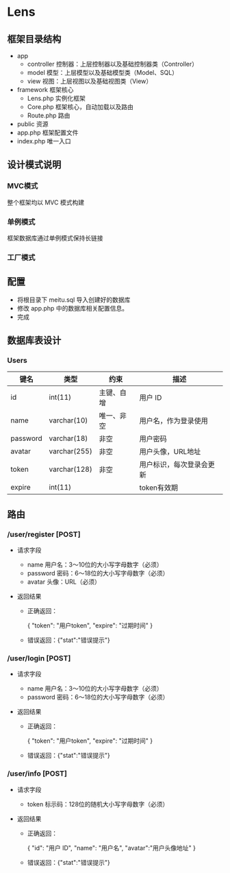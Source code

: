 # Lens



## 框架目录结构

- app
  - controller    控制器：上层控制器以及基础控制器类（Controller）
  - model    模型：上层模型以及基础模型类（Model、SQL）
  - view    视图：上层视图以及基础视图类（View）
- framework    框架核心
  - Lens.php    实例化框架
  - Core.php    框架核心，自动加载以及路由
  - Route.php    路由
- public    资源
- app.php    框架配置文件
- index.php    唯一入口


## 设计模式说明
### MVC模式
整个框架均以 MVC 模式构建

### 单例模式
框架数据库通过单例模式保持长链接

### 工厂模式 

## 配置

- 将根目录下 meitu.sql 导入创建好的数据库
- 修改 app.php 中的数据库相关配置信息。
- 完成




## 数据库表设计

### Users

| 键名       | 类型           | 约束    | 描述           |
| -------- | ------------ | ----- | ------------ |
| id       | int(11)      | 主键、自增 | 用户 ID        |
| name     | varchar(10)  | 唯一、非空 | 用户名，作为登录使用   |
| password | varchar(18)  | 非空    | 用户密码         |
| avatar   | varchar(255) | 非空    | 用户头像，URL地址   |
| token    | varchar(128) | 非空    | 用户标识，每次登录会更新 |
| expire   | int(11)      |       | token有效期     |



## 路由

### /user/register  [POST]

- 请求字段

  - name 用户名：3～10位的大小写字母数字（必须）
  - password 密码：6～18位的大小写字母数字（必须）
  - avatar 头像：URL（必须）

- 返回结果

  - 正确返回：

    {
    "token": "用户token",
    "expire": "过期时间"
    }

  - 错误返回：{"stat":"错误提示"}

### /user/login  [POST]

- 请求字段

  - name 用户名：3～10位的大小写字母数字（必须）
  - password 密码：6～18位的大小写字母数字（必须）

- 返回结果

  - 正确返回：

    {
    "token": "用户token",
    "expire": "过期时间"
    }

  - 错误返回：{"stat":"错误提示"}

### /user/info  [POST]

- 请求字段

  - token 标示码：128位的随机大小写字母数字（必须）

- 返回结果

  - 正确返回：

    {
      "id": "用户 ID",
      "name": "用户名",
      "avatar":"用户头像地址"
    }

  - 错误返回：{"stat":"错误提示"}

